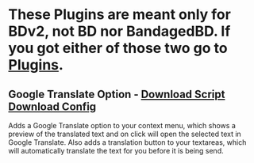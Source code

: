 # These Plugins are meant only for BDv2, not BD nor BandagedBD. If you got either of those two go to [Plugins](https://github.com/mwittrien/BetterDiscordAddons/tree/master/Plugins/).

## Google Translate Option - [Download Script](https://betterdiscord.net/ghdl?url=https://raw.githubusercontent.com/mwittrien/BetterDiscordAddons/master/PluginsV2/GoogleTranslateOption/index.js) [Download Config](https://betterdiscord.net/ghdl?url=https://raw.githubusercontent.com/mwittrien/BetterDiscordAddons/master/PluginsV2/GoogleTranslateOption/config.json)

Adds a Google Translate option to your context menu, which shows a preview of the translated text and on click will open the selected text in Google Translate. Also adds a translation button to your textareas, which will automatically translate the text for you before it is being send.
